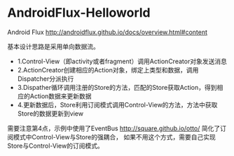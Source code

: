 # AndroidFlux-Helloworld
Android Flux http://androidflux.github.io/docs/overview.html#content

基本设计思路是采用单向数据流。
* 1.Control-View（即activity或者fragment）调用ActionCreator对象发送消息
* 2.ActionCreator创建相应的Action对象，绑定上类型和数据，调用Dispatcher分派执行
* 3.Dispather循环调用注册的Store的方法，匹配的Store获取Action，得到相应的Action数据来更新数据
* 4.更新数据后，Store利用订阅模式调用Control-View的方法，方法中获取Store的数据更新到view

需要注意第4点，示例中使用了EventBus http://square.github.io/otto/ 简化了订阅模式中Control-View与Store的强耦合，
如果不用这个方式，需要自己实现Store与Control-View的订阅模式。
